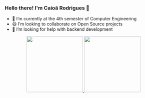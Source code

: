 ### Hello there! I'm Caioã Rodrigues 👋

<!--
**caioarodrigues/caioarodrigues** is a ✨ _special_ ✨ repository because its `README.md` (this file) appears on your GitHub profile.

Here are some ideas to get you started:
-->
- 🌱 I’m currently at the 4th semester of Computer Engineering
- 😄 I’m looking to collaborate on Open Source projects
- 🤔 I’m looking for help with backend development

<div align="center">
  <a href="https://github.com/caioarodrigues">
  <img height="180em" src="https://github-readme-stats.vercel.app/api?username=caioarodrigues&show_icons=true&theme=dark&include_all_commits=true&count_private=true"/>
  <img height="180em" src="https://github-readme-stats.vercel.app/api/top-langs/?username=caioarodrigues&layout=compact&langs_count=7&theme=dark"/>
</div>
